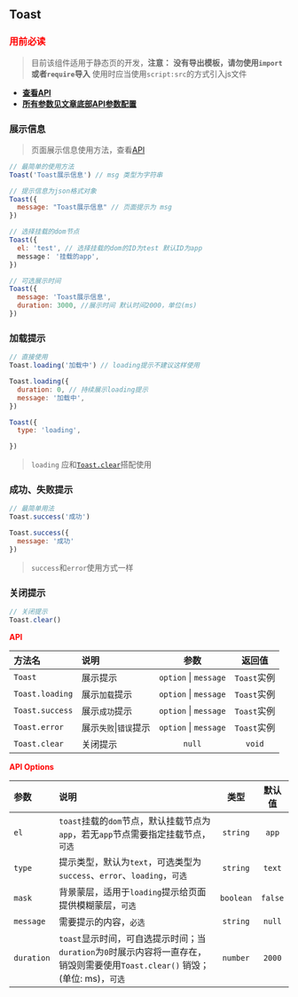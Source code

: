 ## Toast

### **<font color=#FF0000>用前必读</font>**

> 目前该组件适用于静态页的开发，**注意：** **没有导出模板，请勿使用`import`或者`require`导入**
使用时应当使用`script:src`的方式引入js文件

- **<font color=red>[查看API](#api)</font>**
- **[所有参数见文章底部API参数配置](#params)**


### 展示信息

> 页面展示信息使用方法，查看[API](#api)

```javascript
// 最简单的使用方法
Toast('Toast展示信息') // msg 类型为字符串

// 提示信息为json格式对象
Toast({
  message: "Toast展示信息" // 页面提示为 msg
})

// 选择挂载的dom节点
Toast({
  el: 'test', // 选择挂载的dom的ID为test 默认ID为app
  message： '挂载的app',
})

// 可选展示时间
Toast({
  message: 'Toast展示信息',
  duration: 3000, //展示时间 默认时间2000，单位(ms)
})
```

### 加载提示

```javascript
// 直接使用
Toast.loading('加载中') // loading提示不建议这样使用

Toast.loading({
  duration: 0, // 持续展示loading提示
  message: '加载中',
})

Toast({
  type: 'loading',

})
```
> `loading` 应和[`Toast.clear`](#clear)搭配使用

### 成功、失败提示
```javascript
// 最简单用法
Toast.success('成功')

Toast.success({
  message: '成功'
})
```

> `success`和`error`使用方式一样

### <div id="clear">关闭提示</div>
```javascript
// 关闭提示
Toast.clear()
```

**<div id="api"><font color=#FF0000>API</font></div>**

| 方法名        | 说明                   |        参数           |  返回值   |
| :------------ | :------------------- | :-----------------:  | :-------: |
| `Toast`        | 展示提示              | `option` \| `message` | `Toast`实例 |
| `Toast.loading` | 展示`加载`提示         | `option` \| `message` | `Toast`实例 |
| `Toast.success` | 展示`成功`提示         | `option` \| `message` | `Toast`实例 |
| `Toast.error`   | 展示`失败`\|`错误`提示  | `option` \| `message` | `Toast`实例 |
| `Toast.clear`   | 关闭提示              |       `null`          |  `void`   |

**<div id="params"><font color=#FF0000>API Options</font></div>**

| 参数     | 说明                                                         |   类型    | 默认值  |
| :------- | :----------------------------------------------------------- | :-------: | :-----: |
| `el`       | `toast`挂载的`dom`节点，默认挂载节点为`app`，若无`app`节点需要指定挂载节点，`可选` | `string`  |  `app`  |
| `type`     | 提示类型，默认为`text`，可选类型为`success`、`error`、`loading`，`可选` | `string`  | `text`  |
| `mask`     | 背景蒙层，适用于`loading`提示给页面提供模糊蒙层，`可选` | `boolean` | `false` |
| `message`  | 需要提示的内容，`必选`              | `string`  | `null`  |
| `duration` | `toast`显示时间，可自选提示时间；当`duration`为`0`时展示内容将一直存在，销毁则需要使用`Toast.clear()` 销毁；(单位: ms)，`可选` | `number`  | `2000`  |
